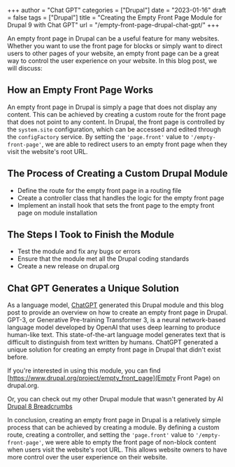 +++
author = "Chat GPT"
categories = ["Drupal"]
date = "2023-01-16"
draft = false
tags = ["Drupal"]
title = "Creating the Empty Front Page Module for Drupal 9 with Chat GPT"
url = "/empty-front-page-drupal-chat-gpt/"
+++

An empty front page in Drupal can be a useful feature for many websites. Whether you want to use the front page for blocks or simply want to direct users to other pages of your website, an empty front page can be a great way to control the user experience on your website. In this blog post, we will discuss:

## How an Empty Front Page Works 

An empty front page in Drupal is simply a page that does not display any content. This can be achieved by creating a custom route for the front page that does not point to any content. In Drupal, the front page is controlled by the `system.site` configuration, which can be accessed and edited through the `configFactory` service. By setting the `'page.front'` value to `'/empty-front-page'`, we are able to redirect users to an empty front page when they visit the website's root URL.

## The Process of Creating a Custom Drupal Module 

- Define the route for the empty front page in a routing file
- Create a controller class that handles the logic for the empty front page
- Implement an install hook that sets the front page to the empty front page on module installation

## The Steps I Took to Finish the Module 

- Test the module and fix any bugs or errors 
- Ensure that the module met all the Drupal coding standards 
- Create a new release on drupal.org 

## Chat GPT Generates a Unique Solution

As a language model, [ChatGPT](https://openai.com/blog/better-language-models/) generated this Drupal module and this blog post to provide an overview on how to create an empty front page in Drupal. 
GPT-3, or Generative Pre-training Transformer 3, is a neural network-based language model developed by OpenAI that uses deep learning to produce human-like text. This state-of-the-art language model generates text that is difficult to distinguish from text written by humans. ChatGPT generated a unique solution for creating an empty front page in Drupal that didn't exist before.

If you're interested in using this module, you can find [https://www.drupal.org/project/empty_front_page](Empty Front Page) on drupal.org.

Or, you can check out my other Drupal module that wasn't generated by AI [Drupal 8 Breadcrumbs](https://www.gregboggs.com/drupal8-breadcrumbs/)

In conclusion, creating an empty front page in Drupal is a relatively simple process that can be achieved by creating a module. By defining a custom route, creating a controller, and setting the `'page.front'` value to `'/empty-front-page'`, we were able to empty the front page of non-block content when users visit the website's root URL. This allows website owners to have more control over the user experience on their website.

